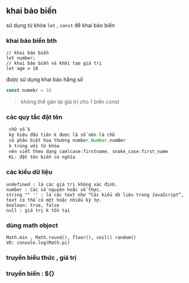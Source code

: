 ## khai báo biến

sử dụng từ khóa `let` , `const` để khai báo biến

### khai báo biến bth
```javascripst
// khai báo biến
let number;
// khai báo biến và khởi tạo giá trị
let age = 18
```
được sử dụng khai báo hằng số
```javascript
const numebr = 18
```
>không thể gán lại giá trị cho 1 biến const
### các quy tắc đặt tên
````javascript
 chữ số $
 ký hiệu đầu tiên k được là số nên là chữ
 có phân biệt hoa thường number,Number,numBer
 k trùng với từ khóa
 nên viết theo dạng camlcase:firstname, snake_case:first_name
 KL: đặt tên biến có nghĩa
 ````
 ### các kiểu dữ liệu
 ````
undefined : là các giá trị không xác định.
 number : Các số nguyên hoặc số thực.
 string "" '' : là các text như “Các kiểu dữ liệu trong JavaScript”, text có thể có một hoặc nhiều ký tự.
 boolean: true, false 
 null : giá trị k tồn tại
 ````
 ### dùng math object
 ````
 Math.min , Math.round(), floor(), ceil() random()
 VD: console.log(Math.pi)
 ````
 ### truyền biểu thức , giá trị
 ### truyền biến : ${}